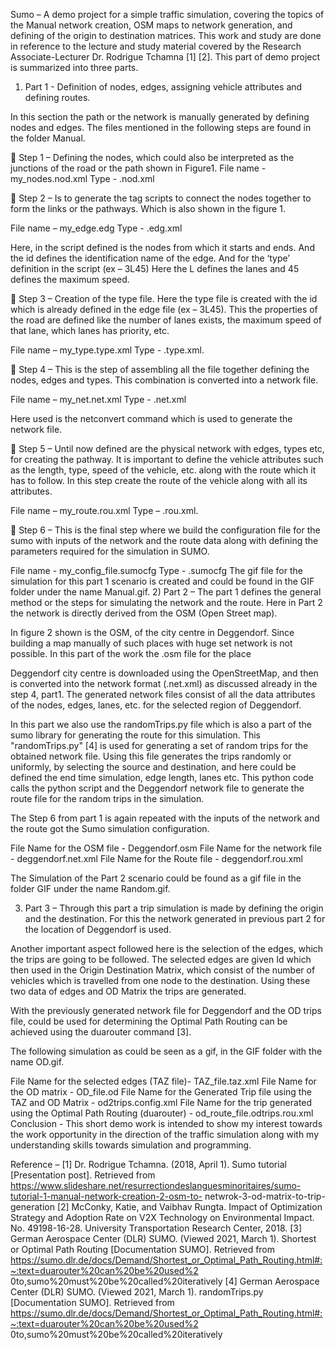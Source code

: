 Sumo – A demo project for a simple traffic simulation, covering the topics of the Manual network creation, OSM maps to network generation, and defining of the origin to destination matrices.
This work and study are done in reference to the lecture and study material covered by the Research Associate-Lecturer Dr. Rodrigue Tchamna [1] [2].
This part of demo project is summarized into three parts.
1)	Part 1 - Definition of nodes, edges, assigning vehicle attributes and defining routes.

In this section the path or the network is manually generated by defining nodes and edges. The files mentioned in the following steps are found in the folder Manual.

	Step 1 – Defining the nodes, which could also be interpreted as the junctions of the road or the path shown in Figure1.
File name - my_nodes.nod.xml Type - .nod.xml

	Step 2 – Is to generate the tag scripts to connect the nodes together to form the links or the pathways. Which is also shown in the figure 1.

File name – my_edge.edg Type - .edg.xml

Here, in the script defined is the nodes from which it starts and ends. And the id defines the identification name of the edge. And for the ‘type’ definition in the script (ex – 3L45) Here the L defines the lanes and 45 defines the maximum speed.
 
	Step 3 – Creation of the type file. Here the type file is created with the id which is already defined in the edge file (ex – 3L45). This the properties of the road are defined like the number of lanes exists, the maximum speed of that lane, which lanes has priority, etc.

File name – my_type.type.xml Type - .type.xml.

	Step 4 – This is the step of assembling all the file together defining the nodes, edges and types. This combination is converted into a network file.

File name – my_net.net.xml Type - .net.xml

Here used is the netconvert command which is used to generate the network file.

	Step 5 – Until now defined are the physical network with edges, types etc, for creating the pathway. It is important to define the vehicle attributes such as the length, type, speed of the vehicle, etc. along with the route which it has to follow. In this step create the route of the vehicle along with all its attributes.

File name – my_route.rou.xml Type – .rou.xml.

	Step 6 – This is the final step where we build the configuration file for the sumo with inputs of the network and the route data along with defining the parameters required for the simulation in SUMO.

File name - my_config_file.sumocfg Type - .sumocfg
The gif file for the simulation for this part 1 scenario is created and could be found in the GIF folder under the name Manual.gif.
2)	Part 2 – The part 1 defines the general method or the steps for simulating the network and the route. Here in Part 2 the network is directly derived from the OSM (Open Street map).















In figure 2 shown is the OSM, of the city centre in Deggendorf. Since building a map manually of such places with huge set network is not possible. In this part of the work the .osm file for the place
 
Deggendorf city centre is downloaded using the OpenStreetMap, and then is converted into the network format (.net.xml) as discussed already in the step 4, part1. The generated network files consist of all the data attributes of the nodes, edges, lanes, etc. for the selected region of Deggendorf.

In this part we also use the randomTrips.py file which is also a part of the sumo library for generating the route for this simulation. This "randomTrips.py" [4] is used for generating a set of random trips for the obtained network file. Using this file generates the trips randomly or uniformly, by selecting the source and destination, and here could be defined the end time simulation, edge length, lanes etc. This python code calls the python script and the Deggendorf network file to generate the route file for the random trips in the simulation.

The Step 6 from part 1 is again repeated with the inputs of the network and the route got the Sumo simulation configuration.

File Name for the OSM file - Deggendorf.osm
File Name for the network file - deggendorf.net.xml File Name for the Route file - deggendorf.rou.xml

The Simulation of the Part 2 scenario could be found as a gif file in the folder GIF under the name Random.gif.
























3)	Part 3 – Through this part a trip simulation is made by defining the origin and the destination. For this the network generated in previous part 2 for the location of Deggendorf is used.

Another important aspect followed here is the selection of the edges, which the trips are going to be followed. The selected edges are given Id which then used in the Origin Destination Matrix, which consist of the number of vehicles which is travelled from one node to the destination. Using these two data of edges and OD Matrix the trips are generated.
 























With the previously generated network file for Deggendorf and the OD trips file, could be used for determining the Optimal Path Routing can be achieved using the duarouter command [3].

The following simulation as could be seen as a gif, in the GIF folder with the name OD.gif.


File Name for the selected edges (TAZ file)- TAZ_file.taz.xml File Name for the OD matrix - OD_file.od
File Name for the Generated Trip file using the TAZ and OD Matrix - od2trips.config.xml File Name for the trip generated using the Optimal Path Routing (duarouter) - od_route_file.odtrips.rou.xml
Conclusion - This short demo work is intended to show my interest towards the work opportunity in the direction of the traffic simulation along with my understanding skills towards simulation and programming.


Reference –
[1]	Dr. Rodrigue Tchamna. (2018, April 1). Sumo tutorial [Presentation post]. Retrieved from https://www.slideshare.net/resurrectiondeslanguesminoritaires/sumo-tutorial-1-manual-network-creation-2-osm-to- netwrok-3-od-matrix-to-trip-generation
[2]	McConky, Katie, and Vaibhav Rungta. Impact of Optimization Strategy and Adoption Rate on V2X Technology on Environmental Impact. No. 49198-16-28. University Transportation Research Center, 2018.
[3]	German Aerospace Center (DLR) SUMO. (Viewed 2021, March 1). Shortest or Optimal Path Routing [Documentation SUMO]. Retrieved from https://sumo.dlr.de/docs/Demand/Shortest_or_Optimal_Path_Routing.html#:~:text=duarouter%20can%20be%20used%2 0to,sumo%20must%20be%20called%20iteratively
[4]	German Aerospace Center (DLR) SUMO. (Viewed 2021, March 1). randomTrips.py [Documentation SUMO]. Retrieved from https://sumo.dlr.de/docs/Demand/Shortest_or_Optimal_Path_Routing.html#:~:text=duarouter%20can%20be%20used%2 0to,sumo%20must%20be%20called%20iteratively
